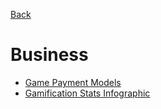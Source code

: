 [Back](README.md)
# Business
  * [Game Payment Models](http://treeofsaviorgame.com/general/524/game-payment-models-p2p-f2p-or-b2p/)
  * [Gamification Stats Infographic](http://elearninginfographics.com/wp-content/uploads/top-gamification-stats-facts-2015-Infographic.jpg)
